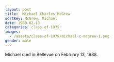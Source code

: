 ```yaml
---
layout: post
title:  Michael Charles McGrew
sortKey: McGrew, Michael
date: 1988-02-13
categories: class-of-1979
images:
  - /assets/class-of-1979/michael-c-mcgrew-1.png
gender: male
---
```

Michael died in Bellevue on February 13, 1988.
